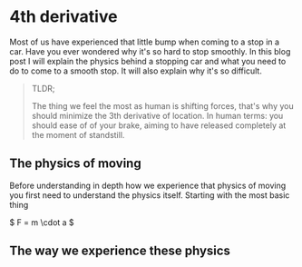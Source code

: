 # 4th derivative

Most of us have experienced that little bump when coming to a stop in a car.
Have you ever wondered why it's so hard to stop smoothly.
In this blog post I will explain the physics behind a stopping car and what you need to do to come to a smooth stop.
It will also explain why it's so difficult.

>TLDR;
>
>The thing we feel the most as human is shifting forces, that's why you should minimize the 3th derivative of location.
>In human terms: you should ease of of your brake, aiming to have released completely at the moment of standstill.

## The physics of moving

Before understanding in depth how we experience that physics of moving you first need to understand the physics itself.
Starting with the most basic thing

$ F = m \cdot a $

## The way we experience these physics

